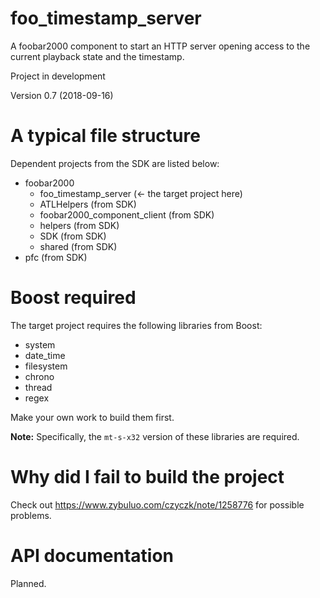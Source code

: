 # foo_timestamp_server
A foobar2000 component to start an HTTP server opening access to the current playback state and the timestamp.

Project in development

Version 0.7 (2018-09-16)

# A typical file structure
Dependent projects from the SDK are listed below:
- foobar2000
  - foo_timestamp_server (← the target project here)
  - ATLHelpers (from SDK)
  - foobar2000_component_client (from SDK)
  - helpers (from SDK)
  - SDK (from SDK)
  - shared (from SDK)
- pfc (from SDK)

# Boost required
The target project requires the following libraries from Boost:
- system
- date_time
- filesystem
- chrono
- thread
- regex

Make your own work to build them first.

**Note:** Specifically, the `mt-s-x32` version of these libraries are required.

# Why did I fail to build the project
Check out https://www.zybuluo.com/czyczk/note/1258776 for possible problems.

# API documentation
Planned.
